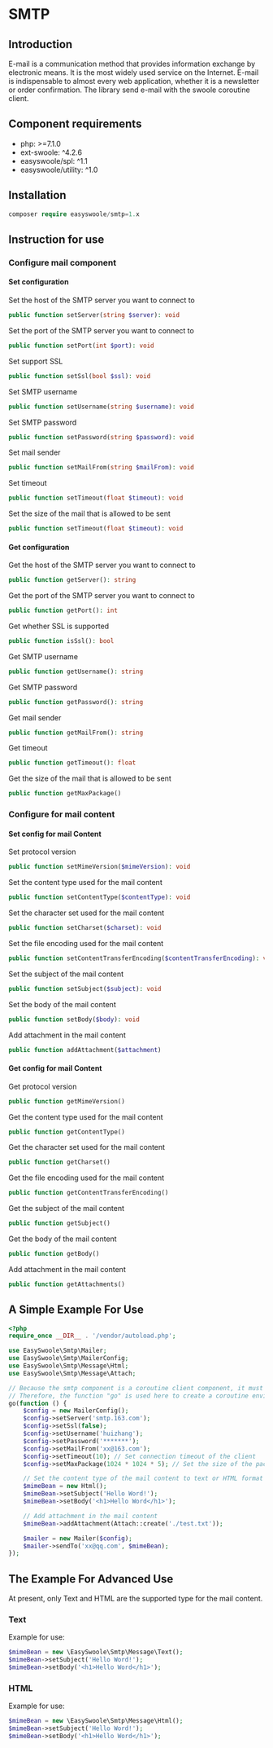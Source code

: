 # SMTP

## Introduction

E-mail is a communication method that provides information exchange by electronic means. It is the most widely used service on the Internet. E-mail is indispensable to almost every web application, whether it is a newsletter or order confirmation. The library send e-mail with the swoole coroutine client.

## Component requirements

- php: >=7.1.0
- ext-swoole: ^4.2.6
- easyswoole/spl: ^1.1
- easyswoole/utility: ^1.0

## Installation

```php
composer require easyswoole/smtp=1.x
```

## Instruction for use

### Configure mail component

#### Set configuration

Set the host of the SMTP server you want to connect to

```php
public function setServer(string $server): void
```

Set the port of the SMTP server you want to connect to

```php
public function setPort(int $port): void
```

Set support SSL

```php
public function setSsl(bool $ssl): void
```

Set SMTP username

```php
public function setUsername(string $username): void
```

Set SMTP password

```php
public function setPassword(string $password): void
```

Set mail sender

```php
public function setMailFrom(string $mailFrom): void
```

Set timeout

```php
public function setTimeout(float $timeout): void
```

Set the size of the mail that is allowed to be sent

```php
public function setTimeout(float $timeout): void
```

#### Get configuration

Get the host of the SMTP server you want to connect to

```php
public function getServer(): string
```

Get the port of the SMTP server you want to connect to

```php
public function getPort(): int
```

Get whether SSL is supported

```php
public function isSsl(): bool
```

Get SMTP username

```php
public function getUsername(): string
```

Get SMTP password

```php
public function getPassword(): string
```

Get mail sender

```php
public function getMailFrom(): string
```

Get timeout

```php
public function getTimeout(): float
```

Get the size of the mail that is allowed to be sent

```php
public function getMaxPackage()
```

### Configure for mail content

#### Set config for mail Content

Set protocol version

```php
public function setMimeVersion($mimeVersion): void
```

Set the content type used for the mail content

```php
public function setContentType($contentType): void
```

Set the character set used for the mail content

```php
public function setCharset($charset): void
```

Set the file encoding used for the mail content

```php
public function setContentTransferEncoding($contentTransferEncoding): void
```

Set the subject of the mail content

```php
public function setSubject($subject): void
```

Set the body of the mail content

```php
public function setBody($body): void
```

Add attachment in the mail content

```php
public function addAttachment($attachment)
```


#### Get config for mail Content

Get protocol version

```php
public function getMimeVersion()
```

Get the content type used for the mail content

```php
public function getContentType()
```

Get the character set used for the mail content

```php
public function getCharset()
```

Get the file encoding used for the mail content

```php
public function getContentTransferEncoding()
```

Get the subject of the mail content

```php
public function getSubject()
```

Get the body of the mail content

```php
public function getBody()
```

Add attachment in the mail content

```php
public function getAttachments()
```

## A Simple Example For Use

```php
<?php
require_once __DIR__ . '/vendor/autoload.php';

use EasySwoole\Smtp\Mailer;
use EasySwoole\Smtp\MailerConfig;
use EasySwoole\Smtp\Message\Html;
use EasySwoole\Smtp\Message\Attach;

// Because the smtp component is a coroutine client component, it must be called in the coroutine environment.
// Therefore, the function "go" is used here to create a coroutine environment for use.
go(function () {
    $config = new MailerConfig();
    $config->setServer('smtp.163.com');
    $config->setSsl(false);
    $config->setUsername('huizhang');
    $config->setPassword('*******');
    $config->setMailFrom('xx@163.com');
    $config->setTimeout(10); // Set connection timeout of the client
    $config->setMaxPackage(1024 * 1024 * 5); // Set the size of the packet to be sent

    // Set the content type of the mail content to text or HTML format
    $mimeBean = new Html();
    $mimeBean->setSubject('Hello Word!');
    $mimeBean->setBody('<h1>Hello Word</h1>');

    // Add attachment in the mail content
    $mimeBean->addAttachment(Attach::create('./test.txt'));

    $mailer = new Mailer($config);
    $mailer->sendTo('xx@qq.com', $mimeBean);
});
```

## The Example For Advanced Use

At present, only Text and HTML are the supported type for the mail content.

### Text

Example for use:

```php
$mimeBean = new \EasySwoole\Smtp\Message\Text();
$mimeBean->setSubject('Hello Word!');
$mimeBean->setBody('<h1>Hello Word</h1>');
```

### HTML

Example for use:

```php
$mimeBean = new \EasySwoole\Smtp\Message\Html();
$mimeBean->setSubject('Hello Word!');
$mimeBean->setBody('<h1>Hello Word</h1>');
```
